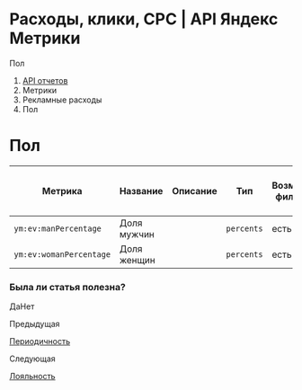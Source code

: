 # Расходы, клики, CPC | API Яндекс Метрики

Пол

  1. [API отчетов](../../index.md)
  2. Метрики
  3. Рекламные расходы
  4. Пол

# Пол

**Метрика** |  **Название** |  **Описание** |  **Тип** |  **Возможность фильтрации** |  **Минимальная дата для создания отчета**  
---|---|---|---|---|---  
`ym:ev:manPercentage` |  Доля мужчин |  |  `percents` |  есть |  2009-01-18  
`ym:ev:womanPercentage` |  Доля женщин |  |  `percents` |  есть |  2009-01-18  
  
### Была ли статья полезна?

ДаНет

Предыдущая

[Периодичность](frequency.md)

Следующая

[Лояльность](loyalty.md)